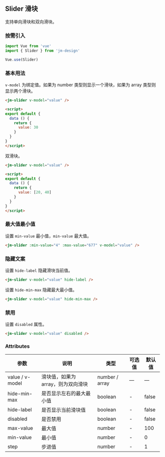 ## Slider 滑块

支持单向滑块和双向滑块。

### 按需引入

```javascript
import Vue from 'vue'
import { Slider } from 'jm-design'

Vue.use(Slider)
```

### 基本用法

`v-model` 为绑定值。如果为 number 类型则显示一个滑块，如果为 array 类型则显示两个滑块。

```html
<jm-slider v-model="value" />

<script>
export default {
  data () {
    return {
      value: 30
    }
  }
}
</script>
```

双滑块。

```html
<jm-slider v-model="value" />

<script>
export default {
  data () {
    return {
      value: [20, 40]
    }
  }
}
</script>
```

### 最大值最小值

设置 `min-value` 最小值，`min-value` 最大值。

```html
<jm-slider :min-value="4" :max-value="677" v-model="value" />
```

### 隐藏文案

设置 `hide-label` 隐藏滑块当前值。

```html
<jm-slider v-model="value" hide-label />
```

设置 `hide-min-max` 隐藏最大最小值。

```html
<jm-slider v-model="value" hide-min-max />
```

### 禁用

设置 `disabled` 属性。

```html
<jm-slider v-model="value" disabled />
```

### Attributes
| 参数      | 说明                                 | 类型      | 可选值       | 默认值   |
|---------- |------------------------------------ |---------- |------------- |-------- |
| value / v-model      |	滑块值，如果为array，则为双向滑块                |	number / array    |	—           |	—       |
| hide-min-max	    | 是否显示左右的最大最小值                      |	boolean    |	-         |	false |
| hide-label      | 是否显示当前滑块值                  | boolean | - | false |
| disabled   | 是否禁用                  | boolean | - | false |
| max-value      | 最大值        | number | - | 100 |
| min-value       | 最小值  | number | - | 0 |
| step           | 步进值        | number | - | 1 |